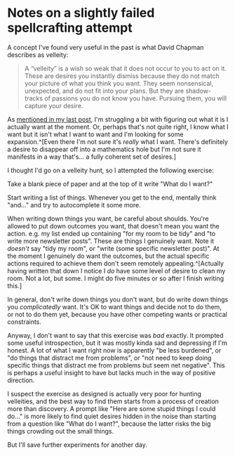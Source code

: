 # Notes on a slightly failed spellcrafting attempt

A concept I've found very useful in the past is what David Chapman describes as velleity:

>  A “velleity” is a wish so weak that it does not occur to you to act on it. These are desires you instantly dismiss because they do not match your picture of what you think you want. They seem nonsensical, unexpected, and do not fit into your plans. But they are shadow-tracks of passions you do not know you have. Pursuing them, you will capture your desire.

As [mentioned in my last post](https://notebook.drmaciver.com/posts/2025-08-24-12:11.html), I'm struggling a bit with figuring out what it is I actually want at the moment. Or, perhaps that's not quite right, I know what I want but it isn't what I want to want and I'm looking for some expansion.^[Even there I'm not sure it's *really* what I want. There's definitely a desire to disappear off into a mathematics hole but I'm not sure it manifests in a way that's... a fully coherent set of desires.]

I thought I'd go on a velleity hunt, so I attempted the following exercise:

Take a blank piece of paper and at the top of it write "What do I want?"

Start writing a list of things. Whenever you get to the end, mentally think "and..." and try to autocomplete it some more.

When writing down things you want, be careful about shoulds. You're allowed to put down outcomes you want, that doesn't mean you want the action. e.g. my list ended up containing "for my room to be tidy" and "to write more newsletter posts". These are things I genuinely want. Note it *doesn't* say "tidy my room", or "write (some specific newsletter post)". At the moment I genuinely do want the outcomes, but the actual specific actions required to achieve them don't seem remotely appealing.^[Actually having written that down I notice I *do* have some level of desire to clean my room. Not a lot, but some. I might do five minutes or so after I finish writing this.]

In general, don't write down things you don't want, but do write down things you *complicatedly* want. It's OK to want things and decide not to do them, or not to do them yet, because you have other competing wants or practical constraints. 


Anyway, I don't want to say that this exercise was *bad* exactly. It prompted some useful introspection, but it was mostly kinda sad and depressing if I'm honest. A lot of what I want right now is apparently "be less burdened", or "do things that distract me from problems", or "not need to keep doing specific things that distract me from problems but seem net negative". This is perhaps a useful insight to have but lacks much in the way of positive direction.

I suspect the exercise as designed is actually very poor for hunting velleities, and the best way to find them starts from a process of creation more than discovery. A prompt like "Here are some stupid things I could do..." is more likely to find quiet desires hidden in the noise than starting from a question like "What do I want?", because the latter risks the big things crowding out the small things.

But I'll save further experiments for another day.

